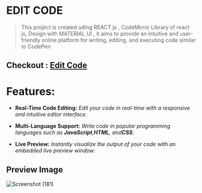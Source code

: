 ﻿# EDIT CODE
>This project is created uding REACT js , CodeMirror Library of react js, Design with MATERIAL UI  , it aims to provide an intuitive and user-friendly online platform for writing, editing, and executing code similar to CodePen

##  Checkout :  [Edit Code](https://shahfaidrabbani.github.io/edit-code/)
# Features:
- **Real-Time Code Editing:** _Edit your code in real-time with a responsive and intuitive editor interface._

- **Multi-Language Support:**  _Write code in popular programming languages such as **JavaScript**,**HTML**, and**CSS**._

- **Live Preview:**   _Instantly visualize the output of your code with an embedded live preview window._

## Preview Image
  ![Screenshot (181)](https://github.com/shahfaidrabbani/edit-code/assets/98690431/ac48612d-5400-41b6-8b6c-54527bea3c6a)
